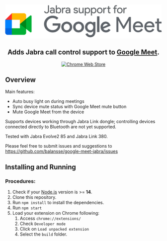 <SPAN ALIGN="CENTER">

[![Google Meet - Jabra Call Control support](media/Logo-cropped.png)](https://github.com/balansse/google-meet-jabra)

## Adds Jabra call control support to [Google Meet](https://meet.google.com).
   
[![Chrome Web Store](https://storage.googleapis.com/web-dev-uploads/image/WlD8wC6g8khYWPJUsQceQkhXSlv1/UV4C4ybeBTsZt43U4xis.png)](https://chrome.google.com/webstore/detail/google-meet-jabra-call-co/jjnlhhhmaidobmeghnnmkbhkebpjhohp) 

</SPAN>

## Overview

Main features:
- Auto busy light on during meetings
- Sync device mute status with Google Meet mute button
- Mute Google Meet from the device

Supports devices working through Jabra Link dongle; controlling devices connected directly to Bluetooth are not yet supported.

Tested with Jabra Evolve2 85 and Jabra Link 380. 

Please feel free to submit issues and suggestions to 
https://github.com/balansse/google-meet-jabra/issues

## Installing and Running

### Procedures:

1. Check if your [Node.js](https://nodejs.org/) version is >= **14**.
2. Clone this repository.
3. Run `npm install` to install the dependencies.
4. Run `npm start`
5. Load your extension on Chrome following:
   1. Access `chrome://extensions/`
   2. Check `Developer mode`
   3. Click on `Load unpacked extension`
   4. Select the `build` folder.
